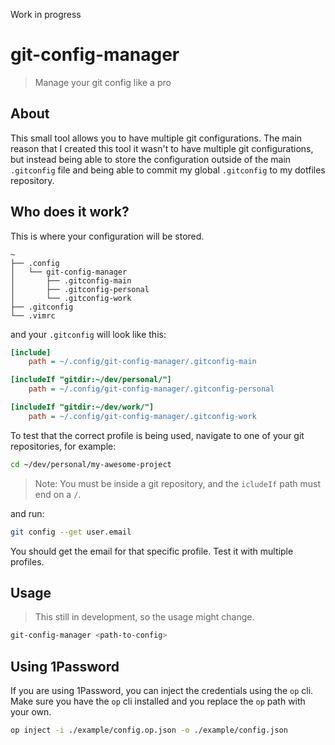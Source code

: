 Work in progress

# git-config-manager

> Manage your git config like a pro

## About

This small tool allows you to have multiple git configurations. The main reason that I created this tool it wasn't to have multiple git configurations, but instead being able to store the configuration outside of the main `.gitconfig` file and being able to commit my global `.gitconfig` to my dotfiles repository.

## Who does it work?

This is where your configuration will be stored.

```
~
├── .config
│   └── git-config-manager
│       ├── .gitconfig-main
│       ├── .gitconfig-personal
│       └── .gitconfig-work
├── .gitconfig
└── .vimrc
```

and your `.gitconfig` will look like this:

```ini
[include]
    path = ~/.config/git-config-manager/.gitconfig-main

[includeIf "gitdir:~/dev/personal/"]
    path = ~/.config/git-config-manager/.gitconfig-personal

[includeIf "gitdir:~/dev/work/"]
    path = ~/.config/git-config-manager/.gitconfig-work
```

To test that the correct profile is being used, navigate to one of your git repositories, for example:

```bash
cd ~/dev/personal/my-awesome-project
```

> Note: You must be inside a git repository, and the `icludeIf` path must end on a `/`.

and run:

```bash
git config --get user.email
```

You should get the email for that specific profile. Test it with multiple profiles.

## Usage

> This still in development, so the usage might change.

```bash
git-config-manager <path-to-config>
```

## Using 1Password

If you are using 1Password, you can inject the credentials using the `op` cli. Make sure you have the `op` cli installed and you replace the `op` path with your own.

```bash
op inject -i ./example/config.op.json -o ./example/config.json
```